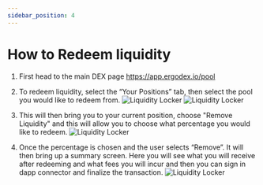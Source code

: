 ```yaml
---
sidebar_position: 4
---
```


# How to Redeem liquidity

1. First head to the main DEX page https://app.ergodex.io/pool

2. To redeem liquidity, select the “Your Positions” tab, then select the pool you would like to redeem from.
![Liquidity Locker](/img/user-guides/withdraw-liquidity/1.png)
![Liquidity Locker](/img/user-guides/withdraw-liquidity/2.png)

3. This will then bring you to your current position, choose "Remove Liquidity" and this will allow you to choose what percentage you would like to redeem.
![Liquidity Locker](/img/user-guides/withdraw-liquidity/3.png)

4. Once the percentage is chosen and the user selects “Remove”. It will then bring up a summary screen. Here you will see what you will receive after redeeming and what fees you will incur and then you can sign in dapp connector and finalize the transaction.
![Liquidity Locker](/img/user-guides/withdraw-liquidity/4.png)
